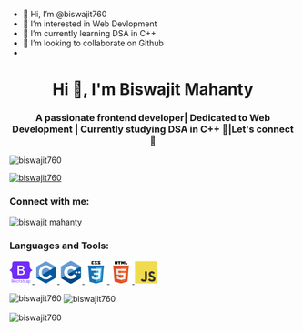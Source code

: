 - 👋 Hi, I’m @biswajit760
- 👀 I’m interested in Web Devlopment
- 🌱 I’m currently learning DSA in C++ 
- 💞️ I’m looking to collaborate on Github
- 
<!---
biswajit760/biswajit760 is a ✨ special ✨ repository because its `README.md` (this file) appears on your GitHub profile.
You can click the Preview link to take a look at your changes.
--->

<h1 align="center">Hi 👋, I'm Biswajit Mahanty</h1>
<h3 align="center">A passionate frontend developer| Dedicated to Web Development | Currently studying DSA in C++ 🚀|Let's connect 🤝</h3>

<p align="left"> <img src="https://komarev.com/ghpvc/?username=biswajit760&label=Profile%20views&color=0e75b6&style=flat" alt="biswajit760" /> </p>

<p align="left"> <a href="https://github.com/ryo-ma/github-profile-trophy"><img src="https://github-profile-trophy.vercel.app/?username=biswajit760" alt="biswajit760" /></a> </p>

<h3 align="left">Connect with me:</h3>
<p align="left">
<a href="https://linkedin.com/in/biswajit mahanty" target="blank"><img align="center" src="https://raw.githubusercontent.com/rahuldkjain/github-profile-readme-generator/master/src/images/icons/Social/linked-in-alt.svg" alt="biswajit mahanty" height="30" width="40" /></a>
</p>

<h3 align="left">Languages and Tools:</h3>
<p align="left"> <a href="https://getbootstrap.com" target="_blank" rel="noreferrer"> <img src="https://raw.githubusercontent.com/devicons/devicon/master/icons/bootstrap/bootstrap-plain-wordmark.svg" alt="bootstrap" width="40" height="40"/> </a> <a href="https://www.cprogramming.com/" target="_blank" rel="noreferrer"> <img src="https://raw.githubusercontent.com/devicons/devicon/master/icons/c/c-original.svg" alt="c" width="40" height="40"/> </a> <a href="https://www.w3schools.com/cpp/" target="_blank" rel="noreferrer"> <img src="https://raw.githubusercontent.com/devicons/devicon/master/icons/cplusplus/cplusplus-original.svg" alt="cplusplus" width="40" height="40"/> </a> <a href="https://www.w3schools.com/css/" target="_blank" rel="noreferrer"> <img src="https://raw.githubusercontent.com/devicons/devicon/master/icons/css3/css3-original-wordmark.svg" alt="css3" width="40" height="40"/> </a> <a href="https://www.w3.org/html/" target="_blank" rel="noreferrer"> <img src="https://raw.githubusercontent.com/devicons/devicon/master/icons/html5/html5-original-wordmark.svg" alt="html5" width="40" height="40"/> </a> <a href="https://developer.mozilla.org/en-US/docs/Web/JavaScript" target="_blank" rel="noreferrer"> <img src="https://raw.githubusercontent.com/devicons/devicon/master/icons/javascript/javascript-original.svg" alt="javascript" width="40" height="40"/> </a> </p>

<p><img align="left" src="https://github-readme-stats.vercel.app/api/top-langs?username=biswajit760&show_icons=true&locale=en&layout=compact" alt="biswajit760" /></p>

<p>&nbsp;<img align="center" src="https://github-readme-stats.vercel.app/api?username=biswajit760&show_icons=true&locale=en" alt="biswajit760" /></p>

<p><img align="center" src="https://github-readme-streak-stats.herokuapp.com/?user=biswajit760&" alt="biswajit760" /></p>

